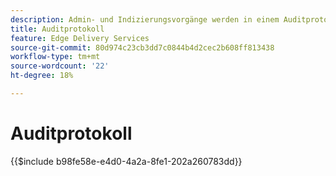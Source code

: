 ```yaml
---
description: Admin- und Indizierungsvorgänge werden in einem Auditprotokoll aufgezeichnet, das über einen Admin-Endpunkt abgefragt werden kann.
title: Auditprotokoll
feature: Edge Delivery Services
source-git-commit: 80d974c23cb3dd7c0844b4d2cec2b608ff813438
workflow-type: tm+mt
source-wordcount: '22'
ht-degree: 18%

---
```


# Auditprotokoll

{{$include b98fe58e-e4d0-4a2a-8fe1-202a260783dd}}